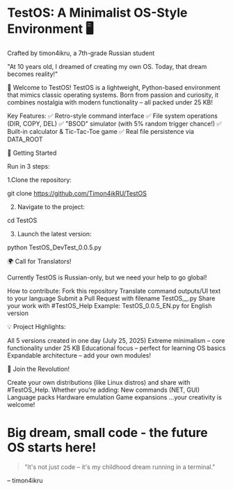 # TestOS: A Minimalist OS-Style Environment 🖥️
Crafted by timon4ikru, a 7th-grade Russian student

"At 10 years old, I dreamed of creating my own OS. Today, that dream becomes reality!"

🌟 Welcome to TestOS!
TestOS is a lightweight, Python-based environment that mimics classic operating systems. Born from passion and curiosity, it combines nostalgia with modern functionality – all packed under 25 KB!

Key Features:
✅ Retro-style command interface
✅ File system operations (DIR, COPY, DEL)
✅ "BSOD" simulator (with 5% random trigger chance!)
✅ Built-in calculator & Tic-Tac-Toe game
✅ Real file persistence via DATA_ROOT

🚀 Getting Started

Run in 3 steps:

1.Clone the repository:

  git clone https://github.com/Timon4ikRU/TestOS  

2. Navigate to the project:

  cd TestOS

3. Launch the latest version:

  python TestOS_DevTest_0.0.5.py  

🌍 Call for Translators!

Currently TestOS is Russian-only, but we need your help to go global!

How to contribute:
Fork this repository
Translate command outputs/UI text to your language
Submit a Pull Request with filename TestOS_<version>_<lang>.py
Share your work with #TestOS_Help
Example: TestOS_0.0.5_EN.py for English version

💡 Project Highlights:

All 5 versions created in one day (July 25, 2025)
Extreme minimalism – core functionality under 25 KB
Educational focus – perfect for learning OS basics
Expandable architecture – add your own modules!

🤝 Join the Revolution!

Create your own distributions (like Linux distros) and share with #TestOS_Help. Whether you're adding:
New commands (NET, GUI)
Language packs
Hardware emulation
Game expansions
...your creativity is welcome!

# Big dream, small code - the future OS starts here!

>"It's not just code – it's my childhood dream running in a terminal."

– timon4ikru
